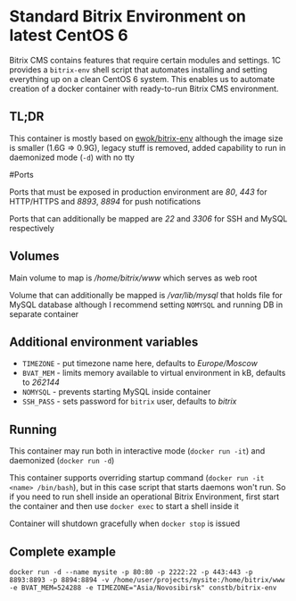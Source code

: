 # Standard Bitrix Environment on latest CentOS 6

Bitrix CMS contains features that require certain modules and settings. 1C provides a `bitrix-env`
shell script that automates installing and setting everything up on a clean CentOS 6 system. This
enables us to automate creation of a docker container with ready-to-run Bitrix CMS environment.

## TL;DR

This container is mostly based on [ewok/bitrix-env](https://github.com/ewok/dockerfiles/tree/master/bitrix-env)
although the image size is smaller (1.6G => 0.9G), legacy stuff is removed, added capability to run
in daemonized mode (`-d`) with no tty

#Ports

Ports that must be exposed in production environment are *80*, *443* for HTTP/HTTPS and *8893*, *8894*
for push notifications

Ports that can additionally be mapped are *22* and *3306* for SSH and MySQL respectively

## Volumes

Main volume to map is */home/bitrix/www* which serves as web root

Volume that can additionally be mapped is */var/lib/mysql* that holds file for MySQL database
although I recommend setting `NOMYSQL` and running DB in separate container

## Additional environment variables

  * `TIMEZONE` - put timezone name here, defaults to *Europe/Moscow*
  * `BVAT_MEM` - limits memory available to virtual environment in kB, defaults to *262144*
  * `NOMYSQL` - prevents starting MySQL inside container
  * `SSH_PASS` - sets password for `bitrix` user, defaults to *bitrix*

## Running

This container may run both in interactive mode (`docker run -it`) and daemonized (`docker run -d`)

This container supports overriding startup command (`docker run -it <name> /bin/bash`), but in this
case script that starts daemons won't run. So if you need to run shell inside an operational
Bitrix Environment, first start the container and then use `docker exec` to start a shell inside it

Container will shutdown gracefully when `docker stop` is issued

## Complete example

`docker run -d --name mysite -p 80:80 -p 2222:22 -p 443:443 -p 8893:8893 -p 8894:8894 -v /home/user/projects/mysite:/home/bitrix/www -e BVAT_MEM=524288 -e TIMEZONE="Asia/Novosibirsk" constb/bitrix-env`